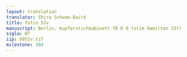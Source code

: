 ```yaml
---
layout: translation
translator: Shira Schwam-Baird
title: folio 52v
manuscript: Berlin, Kupferstichkabinett 78 D 8 (olim Hamilton 337)
sigla: BT
iip: b052v.tif
milestone: 104
---
```

